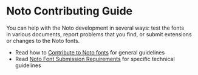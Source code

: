 # Noto Contributing Guide

You can help with the Noto development in several ways: test the fonts in various documents, report problems that you find, or submit extensions or changes to the Noto fonts.

- Read how to [Contribute to Noto fonts](./docs/website/contribute.md) for general guidelines
- Read [Noto Font Submission Requirements](./docs/technical/Noto–Font-Submission-Requirements.md) for specific technical guidelines

